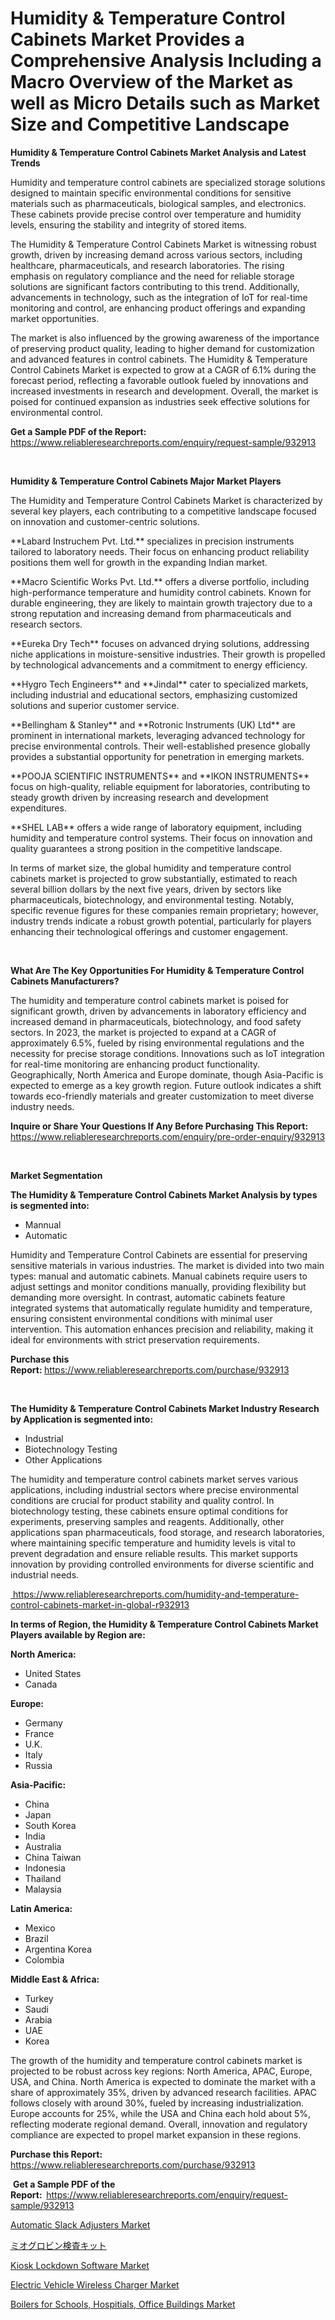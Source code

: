 <p><h1>Humidity & Temperature Control Cabinets Market Provides a Comprehensive Analysis Including a Macro Overview of the Market as well as Micro Details such as Market Size and Competitive Landscape</h1></p><p><strong>Humidity & Temperature Control Cabinets Market Analysis and Latest Trends</strong></p>
<p><p>Humidity and temperature control cabinets are specialized storage solutions designed to maintain specific environmental conditions for sensitive materials such as pharmaceuticals, biological samples, and electronics. These cabinets provide precise control over temperature and humidity levels, ensuring the stability and integrity of stored items.</p><p>The Humidity & Temperature Control Cabinets Market is witnessing robust growth, driven by increasing demand across various sectors, including healthcare, pharmaceuticals, and research laboratories. The rising emphasis on regulatory compliance and the need for reliable storage solutions are significant factors contributing to this trend. Additionally, advancements in technology, such as the integration of IoT for real-time monitoring and control, are enhancing product offerings and expanding market opportunities.</p><p>The market is also influenced by the growing awareness of the importance of preserving product quality, leading to higher demand for customization and advanced features in control cabinets. The Humidity & Temperature Control Cabinets Market is expected to grow at a CAGR of 6.1% during the forecast period, reflecting a favorable outlook fueled by innovations and increased investments in research and development. Overall, the market is poised for continued expansion as industries seek effective solutions for environmental control.</p></p>
<p><strong>Get a Sample PDF of the Report:&nbsp;</strong> <a href="https://www.reliableresearchreports.com/enquiry/request-sample/932913">https://www.reliableresearchreports.com/enquiry/request-sample/932913</a></p>
<p>&nbsp;</p>
<p><strong>Humidity & Temperature Control Cabinets Major Market Players</strong></p>
<p><p>The Humidity and Temperature Control Cabinets Market is characterized by several key players, each contributing to a competitive landscape focused on innovation and customer-centric solutions. </p><p>**Labard Instruchem Pvt. Ltd.** specializes in precision instruments tailored to laboratory needs. Their focus on enhancing product reliability positions them well for growth in the expanding Indian market.</p><p>**Macro Scientific Works Pvt. Ltd.** offers a diverse portfolio, including high-performance temperature and humidity control cabinets. Known for durable engineering, they are likely to maintain growth trajectory due to a strong reputation and increasing demand from pharmaceuticals and research sectors.</p><p>**Eureka Dry Tech** focuses on advanced drying solutions, addressing niche applications in moisture-sensitive industries. Their growth is propelled by technological advancements and a commitment to energy efficiency.</p><p>**Hygro Tech Engineers** and **Jindal** cater to specialized markets, including industrial and educational sectors, emphasizing customized solutions and superior customer service. </p><p>**Bellingham & Stanley** and **Rotronic Instruments (UK) Ltd** are prominent in international markets, leveraging advanced technology for precise environmental controls. Their well-established presence globally provides a substantial opportunity for penetration in emerging markets.</p><p>**POOJA SCIENTIFIC INSTRUMENTS** and **IKON INSTRUMENTS** focus on high-quality, reliable equipment for laboratories, contributing to steady growth driven by increasing research and development expenditures.</p><p>**SHEL LAB** offers a wide range of laboratory equipment, including humidity and temperature control systems. Their focus on innovation and quality guarantees a strong position in the competitive landscape.</p><p>In terms of market size, the global humidity and temperature control cabinets market is projected to grow substantially, estimated to reach several billion dollars by the next five years, driven by sectors like pharmaceuticals, biotechnology, and environmental testing. Notably, specific revenue figures for these companies remain proprietary; however, industry trends indicate a robust growth potential, particularly for players enhancing their technological offerings and customer engagement.</p></p>
<p>&nbsp;</p>
<p><strong>What Are The Key Opportunities For Humidity & Temperature Control Cabinets Manufacturers?</strong></p>
<p><p>The humidity and temperature control cabinets market is poised for significant growth, driven by advancements in laboratory efficiency and increased demand in pharmaceuticals, biotechnology, and food safety sectors. In 2023, the market is projected to expand at a CAGR of approximately 6.5%, fueled by rising environmental regulations and the necessity for precise storage conditions. Innovations such as IoT integration for real-time monitoring are enhancing product functionality. Geographically, North America and Europe dominate, though Asia-Pacific is expected to emerge as a key growth region. Future outlook indicates a shift towards eco-friendly materials and greater customization to meet diverse industry needs.</p></p>
<p><strong>Inquire or Share Your Questions If Any Before Purchasing This Report:</strong> <a href="https://www.reliableresearchreports.com/enquiry/pre-order-enquiry/932913">https://www.reliableresearchreports.com/enquiry/pre-order-enquiry/932913</a></p>
<p>&nbsp;</p>
<p><strong>Market Segmentation</strong></p>
<p><strong>The Humidity & Temperature Control Cabinets Market Analysis by types is segmented into:</strong></p>
<p><ul><li>Mannual</li><li>Automatic</li></ul></p>
<p><p>Humidity and Temperature Control Cabinets are essential for preserving sensitive materials in various industries. The market is divided into two main types: manual and automatic cabinets. Manual cabinets require users to adjust settings and monitor conditions manually, providing flexibility but demanding more oversight. In contrast, automatic cabinets feature integrated systems that automatically regulate humidity and temperature, ensuring consistent environmental conditions with minimal user intervention. This automation enhances precision and reliability, making it ideal for environments with strict preservation requirements.</p></p>
<p><strong>Purchase this Report:&nbsp;</strong><a href="https://www.reliableresearchreports.com/purchase/932913">https://www.reliableresearchreports.com/purchase/932913</a></p>
<p>&nbsp;</p>
<p><strong>The Humidity & Temperature Control Cabinets Market Industry Research by Application is segmented into:</strong></p>
<p><ul><li>Industrial</li><li>Biotechnology Testing</li><li>Other Applications</li></ul></p>
<p><p>The humidity and temperature control cabinets market serves various applications, including industrial sectors where precise environmental conditions are crucial for product stability and quality control. In biotechnology testing, these cabinets ensure optimal conditions for experiments, preserving samples and reagents. Additionally, other applications span pharmaceuticals, food storage, and research laboratories, where maintaining specific temperature and humidity levels is vital to prevent degradation and ensure reliable results. This market supports innovation by providing controlled environments for diverse scientific and industrial needs.</p></p>
<p><a href="https://www.reliableresearchreports.com/humidity-and-temperature-control-cabinets-market-in-global-r932913">&nbsp;https://www.reliableresearchreports.com/humidity-and-temperature-control-cabinets-market-in-global-r932913</a></p>
<p><strong>In terms of Region, the Humidity & Temperature Control Cabinets Market Players available by Region are:</strong></p>
<p>
    <p> <strong> North America: </strong>
        <ul>
            <li>United States</li>
            <li>Canada</li>
        </ul>
        </p> 
    <p> <strong> Europe: </strong>
        <ul>
            <li>Germany</li>
            <li>France</li>
            <li>U.K.</li>
            <li>Italy</li>
            <li>Russia</li>
        </ul>
        </p> 
    <p> <strong> Asia-Pacific: </strong>
        <ul>
            <li>China</li>
            <li>Japan</li>
            <li>South Korea</li>
            <li>India</li>
            <li>Australia</li>
            <li>China Taiwan</li>
            <li>Indonesia</li>
            <li>Thailand</li>
            <li>Malaysia</li>
        </ul>
        </p> 
    <p> <strong> Latin America: </strong>
        <ul>
            <li>Mexico</li>
            <li>Brazil</li>
            <li>Argentina Korea</li>
            <li>Colombia</li>
        </ul>
        </p> 
    <p> <strong> Middle East & Africa: </strong>
        <ul>
            <li>Turkey</li>
            <li>Saudi</li>
            <li>Arabia</li>
            <li>UAE</li>
            <li>Korea</li>
        </ul>
    </p>
    </p>
<p><p>The growth of the humidity and temperature control cabinets market is projected to be robust across key regions: North America, APAC, Europe, USA, and China. North America is expected to dominate the market with a share of approximately 35%, driven by advanced research facilities. APAC follows closely with around 30%, fueled by increasing industrialization. Europe accounts for 25%, while the USA and China each hold about 5%, reflecting moderate regional demand. Overall, innovation and regulatory compliance are expected to propel market expansion in these regions.</p></p>
<p><strong>Purchase this Report: </strong><a href="https://www.reliableresearchreports.com/purchase/932913">https://www.reliableresearchreports.com/purchase/932913</a></p>
<p>&nbsp;<strong>Get a Sample PDF of the Report:&nbsp;&nbsp;</strong><a href="https://www.reliableresearchreports.com/enquiry/request-sample/932913">https://www.reliableresearchreports.com/enquiry/request-sample/932913</a></p>
<p><strong></strong></p>
<p><p><a href="https://medium.com/@kareeout89567/the-global-automatic-slack-adjusters-market-is-projected-to-experience-an-annual-growth-rate-of-4-ed3e91242012">Automatic Slack Adjusters Market</a></p><p><a href="https://medium.com/@nicolasrown5/myoglobin-test-kits-market-%E3%81%AF-%E3%82%B3%E3%82%B9%E3%83%88%E7%AE%A1%E7%90%86%E3%81%A8%E5%8A%B9%E7%8E%87%E5%90%91%E4%B8%8A%E3%82%92%E5%84%AA%E5%85%88%E3%81%97%E3%81%BE%E3%81%99-%E3%81%95%E3%82%89%E3%81%AB-%E5%A0%B1%E5%91%8A%E6%9B%B8%E3%81%AF%E5%B8%82%E5%A0%B4%E3%81%AE%E9%9C%80%E8%A6%81%E9%9D%A2%E3%81%A8%E4%BE%9B%E7%B5%A6%E9%9D%A2%E3%81%AE%E4%B8%A1%E6%96%B9%E3%82%92%E3%82%AB%E3%83%90%E3%83%BC%E3%81%97%E3%81%A6%E3%81%84%E3%81%BE%E3%81%99-myoglobin-test-kits-19118d52f7bf">ミオグロビン検査キット</a></p><p><a href="https://www.linkedin.com/pulse/global-kiosk-lockdown-software-industry-types-applications-market-w3a5f?trackingId=wM5eyQSYQnGhqXg6egwYUw%3D%3D">Kiosk Lockdown Software Market</a></p><p><a href="https://issuu.com/reportprime-2/docs/electric-vehicle-wireless-charger-m_7868f164625286">Electric Vehicle Wireless Charger Market</a></p><p><a href="https://github.com/WillowBruen/Market-Research-Report-List-1/blob/main/boilers-for-schools-hospitials-office-buildings-market.md">Boilers for Schools, Hospitials, Office Buildings Market</a></p></p>